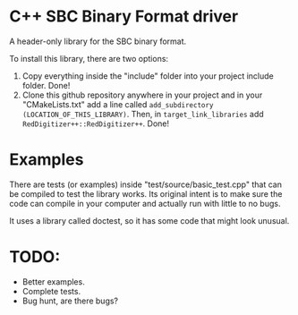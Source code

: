 # C++ SBC Binary Format driver

A header-only library for the SBC binary format.

To install this library, there are two options:

1. Copy everything inside the "include" folder into your project include folder.
   Done!
2. Clone this github repository anywhere in your project and in your
   "CMakeLists.txt" add a line called `add_subdirectory
   (LOCATION_OF_THIS_LIBRARY)`. Then, in `target_link_libraries` add
   `RedDigitizer++::RedDigitizer++`. Done!

# Examples

There are tests (or examples) inside "test/source/basic_test.cpp" that can be compiled to test the library works. Its original intent is to make sure the code can compile in your computer and actually run with little to no bugs.

It uses a library called doctest, so it has some code that might look unusual.

# TODO:

* Better examples.
* Complete tests.
* Bug hunt, are there bugs?